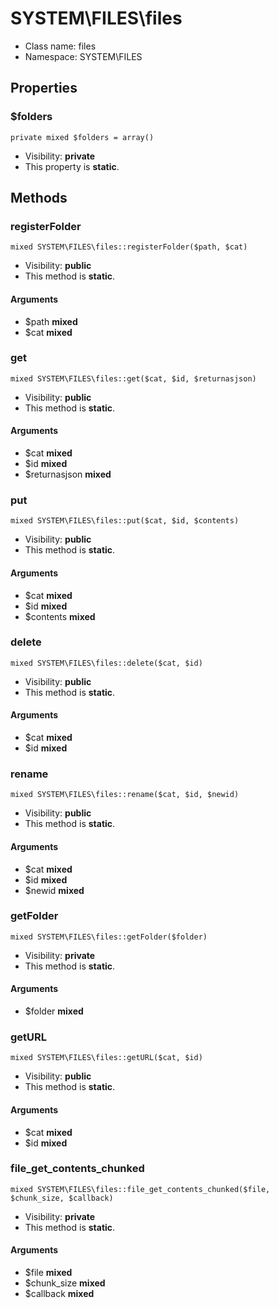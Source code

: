 SYSTEM\FILES\files
===============






* Class name: files
* Namespace: SYSTEM\FILES





Properties
----------


### $folders

    private mixed $folders = array()





* Visibility: **private**
* This property is **static**.


Methods
-------


### registerFolder

    mixed SYSTEM\FILES\files::registerFolder($path, $cat)





* Visibility: **public**
* This method is **static**.


#### Arguments
* $path **mixed**
* $cat **mixed**



### get

    mixed SYSTEM\FILES\files::get($cat, $id, $returnasjson)





* Visibility: **public**
* This method is **static**.


#### Arguments
* $cat **mixed**
* $id **mixed**
* $returnasjson **mixed**



### put

    mixed SYSTEM\FILES\files::put($cat, $id, $contents)





* Visibility: **public**
* This method is **static**.


#### Arguments
* $cat **mixed**
* $id **mixed**
* $contents **mixed**



### delete

    mixed SYSTEM\FILES\files::delete($cat, $id)





* Visibility: **public**
* This method is **static**.


#### Arguments
* $cat **mixed**
* $id **mixed**



### rename

    mixed SYSTEM\FILES\files::rename($cat, $id, $newid)





* Visibility: **public**
* This method is **static**.


#### Arguments
* $cat **mixed**
* $id **mixed**
* $newid **mixed**



### getFolder

    mixed SYSTEM\FILES\files::getFolder($folder)





* Visibility: **private**
* This method is **static**.


#### Arguments
* $folder **mixed**



### getURL

    mixed SYSTEM\FILES\files::getURL($cat, $id)





* Visibility: **public**
* This method is **static**.


#### Arguments
* $cat **mixed**
* $id **mixed**



### file_get_contents_chunked

    mixed SYSTEM\FILES\files::file_get_contents_chunked($file, $chunk_size, $callback)





* Visibility: **private**
* This method is **static**.


#### Arguments
* $file **mixed**
* $chunk_size **mixed**
* $callback **mixed**


